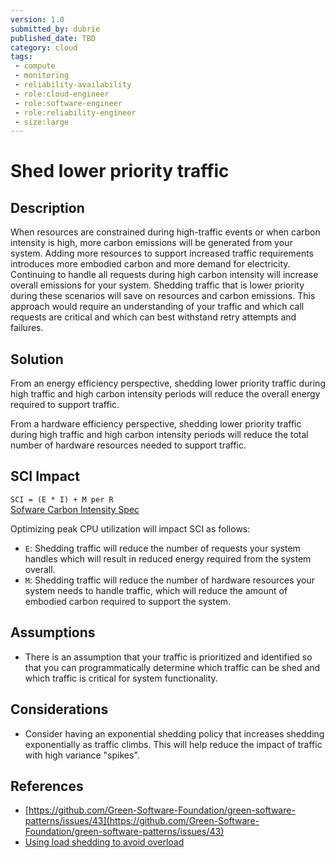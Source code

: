 ```yaml
---
version: 1.0
submitted_by: dubrie
published_date: TBD
category: cloud
tags: 
 - compute
 - monitoring
 - reliability-availability
 - role:cloud-engineer
 - role:software-engineer
 - role:reliability-engineer
 - size:large
---
```


# Shed lower priority traffic

## Description

When resources are constrained during high-traffic events or when carbon intensity is high, more carbon emissions will be generated from your system. Adding more resources to support increased traffic requirements introduces more embodied carbon and more demand for electricity. Continuing to handle all requests during high carbon intensity will increase overall emissions for your system. Shedding traffic that is lower priority during these scenarios will save on resources and carbon emissions. This approach would require an understanding of your traffic and which call requests are critical and which can best withstand retry attempts and failures.    


## Solution

From an energy efficiency perspective, shedding lower priority traffic during high traffic and high carbon intensity periods will reduce the overall energy required to support traffic. 

From a hardware efficiency perspective, shedding lower priority traffic during high traffic and high carbon intensity periods will reduce the total number of hardware resources needed to support traffic. 

## SCI Impact

`SCI = (E * I) + M per R`  
[Sofware Carbon Intensity Spec](https://github.com/Green-Software-Foundation/software_carbon_intensity)

Optimizing peak CPU utilization will impact SCI as follows:

- `E`: Shedding traffic will reduce the number of requests your system handles which will result in reduced energy required from the system overall. 
- `M`: Shedding traffic will reduce the number of hardware resources your system needs to handle traffic, which will reduce the amount of embodied carbon required to support the system.

## Assumptions
- There is an assumption that your traffic is prioritized and identified so that you can programmatically determine which traffic can be shed and which traffic is critical for system functionality. 

## Considerations
- Consider having an exponential shedding policy that increases shedding exponentially as traffic climbs. This will help reduce the impact of traffic with high variance "spikes".


## References
- [https://github.com/Green-Software-Foundation/green-software-patterns/issues/43](https://github.com/Green-Software-Foundation/green-software-patterns/issues/43)
- [Using load shedding to avoid overload](https://aws.amazon.com/builders-library/using-load-shedding-to-avoid-overload/)
